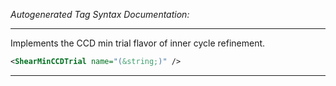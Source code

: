 _Autogenerated Tag Syntax Documentation:_

---
Implements the CCD min trial flavor of inner cycle refinement.

```xml
<ShearMinCCDTrial name="(&string;)" />
```



---
